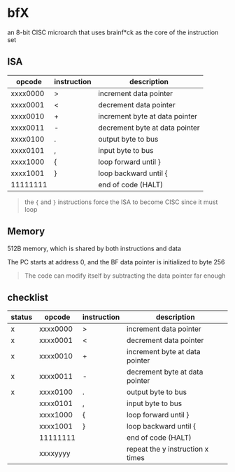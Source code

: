 # bfX

an 8-bit CISC microarch that uses brainf*ck as the core of the instruction set

## ISA

| opcode   | instruction | description                    |
|----------|-------------|--------------------------------|
| xxxx0000 | >           | increment data pointer         |
| xxxx0001 | <           | decrement data pointer         |
| xxxx0010 | +           | increment byte at data pointer |
| xxxx0011 | -           | decrement byte at data pointer |
| xxxx0100 | .           | output byte to bus             |
| xxxx0101 | ,           | input byte to bus              |
| xxxx1000 | {           | loop forward until }           |
| xxxx1001 | }           | loop backward until {          |
| 11111111 |             | end of code (HALT)             |
> the `{` and `}` instructions force the ISA to become CISC since it must loop 

## Memory

512B memory, which is shared by both instructions and data

The PC starts at address 0, and the BF data pointer is initialized to byte 256
> The code can modify itself by subtracting the data pointer far enough

## checklist

| status | opcode   | instruction | description                      |
|--------|----------|-------------|----------------------------------|
| x      | xxxx0000 | >           | increment data pointer           |
| x      | xxxx0001 | <           | decrement data pointer           |
| x      | xxxx0010 | +           | increment byte at data pointer   |
| x      | xxxx0011 | -           | decrement byte at data pointer   |
| x      | xxxx0100 | .           | output byte to bus               |
|        | xxxx0101 | ,           | input byte to bus                |
|        | xxxx1000 | {           | loop forward until }             |
|        | xxxx1001 | }           | loop backward until {            |
|        | 11111111 |             | end of code (HALT)               |
|        | xxxxyyyy |             | repeat the y instruction x times |


